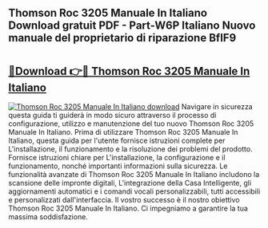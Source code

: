 ## Thomson Roc 3205 Manuale In Italiano Download gratuit PDF - Part-W6P Italiano Nuovo manuale del proprietario di riparazione BfIF9

# <h2><a href="http://dfgzgq8.blite.top/?on=Thomson+Roc+3205+Manuale+In+Italiano">🔗Download 👉🔴 Thomson Roc 3205 Manuale In Italiano</a></h2>

[![Thomson Roc 3205 Manuale In Italiano download](https://i.imgur.com/lujVjoI.png)](http://dfgzgq8.blite.top/?on=Thomson+Roc+3205+Manuale+In+Italiano)
Navigare in sicurezza questa guida ti guiderà in modo sicuro attraverso il processo di configurazione, utilizzo e manutenzione del tuo nuovo Thomson Roc 3205 Manuale In Italiano. Prima di utilizzare Thomson Roc 3205 Manuale In Italiano, questa guida per l'utente fornisce istruzioni complete per L'installazione, il funzionamento e la risoluzione dei problemi del prodotto. Fornisce istruzioni chiare per L'installazione, la configurazione e il funzionamento, nonché importanti informazioni sulla sicurezza. Le funzionalità avanzate di Thomson Roc 3205 Manuale In Italiano includono la scansione delle impronte digitali, L'integrazione della Casa Intelligente, gli aggiornamenti automatici e i comandi vocali personalizzabili, tutti accessibili e personalizzati dall'interfaccia. Il vostro successo è il nostro obiettivo Thomson Roc 3205 Manuale In Italiano. Ci impegniamo a garantire la tua massima soddisfazione.
